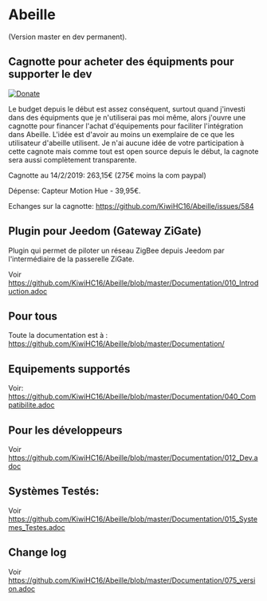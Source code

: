 # Abeille

(Version master en dev permanent).

## Cagnotte pour acheter des équipments pour supporter le dev

[![Donate](https://img.shields.io/badge/Donate-PayPal-green.svg)](https://paypal.me/KiwiHC16)

Le budget depuis le début est assez conséquent, surtout quand j'investi dans des équipments que je n'utiliserai pas moi même, alors j'ouvre une cagnotte pour financer l'achat d'équipements pour faciliter l'intégration dans Abeille. L'idée est d'avoir au moins un exemplaire de ce que les utilisateur d'abeille utilisent.
Je n'ai aucune idée de votre participation à cette cagnote mais comme tout est open source depuis le début, la cagnote sera aussi complètement transparente.

Cagnotte au 14/2/2019: 263,15€ (275€ moins la com paypal)

Dépense: Capteur Motion Hue - 39,95€.

Echanges sur la cagnotte: https://github.com/KiwiHC16/Abeille/issues/584

## Plugin pour Jeedom (Gateway ZiGate)

Plugin qui permet de piloter un réseau ZigBee depuis Jeedom par l'intermédiaire de la passerelle ZiGate.

Voir https://github.com/KiwiHC16/Abeille/blob/master/Documentation/010_Introduction.adoc

## Pour tous

Toute la documentation est à : https://github.com/KiwiHC16/Abeille/blob/master/Documentation/

## Equipements supportés

Voir: https://github.com/KiwiHC16/Abeille/blob/master/Documentation/040_Compatibilite.adoc

## Pour les développeurs

Voir https://github.com/KiwiHC16/Abeille/blob/master/Documentation/012_Dev.adoc

## Systèmes Testés:

Voir https://github.com/KiwiHC16/Abeille/blob/master/Documentation/015_Systemes_Testes.adoc

## Change log

Voir https://github.com/KiwiHC16/Abeille/blob/master/Documentation/075_version.adoc

